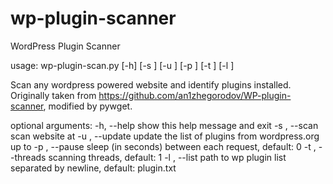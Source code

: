 wp-plugin-scanner
=================

WordPress Plugin Scanner

usage: wp-plugin-scan.py [-h] [-s <website url>] [-u <page number>]
                         [-p <seconds>] [-t <thread count>]
                         [-l <plugin list path>]

Scan any wordpress powered website and identify plugins installed. Originally taken from https://github.com/an1zhegorodov/WP-plugin-scanner, modified by pywget.

optional arguments:
  -h, --help            show this help message and exit
  -s <website url>, --scan <website url>
                        scan website at <website url>
  -u <page number>, --update <page number>
                        update the list of plugins from wordpress.org up to <page number>
  -p <seconds>, --pause <seconds>
                        sleep (in seconds) between each request, default: 0
  -t <thread count>, --threads <thread count>
                        scanning threads, default: 1
  -l <plugin list path>, --list <plugin list path>
                        path to wp plugin list separated by newline, default: plugin.txt
